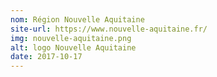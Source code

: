 ```yaml
---
nom: Région Nouvelle Aquitaine
site-url: https://www.nouvelle-aquitaine.fr/
img: nouvelle-aquitaine.png
alt: logo Nouvelle Aquitaine
date: 2017-10-17
---
```

